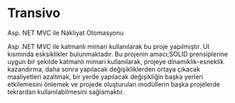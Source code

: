 # Transivo

Asp. NET MVC ile Nakliyat Otomasyonu

Asp .NET MVC ile katmanlı mimari kullanılarak bu proje yapılmıştır. 
UI kısmında esksiklikler bulunmaktadır. Bu projenin amacı;SOLID prensiplerine uygun 
bir şekilde katmanlı mimari kullanılarak, projeye dinamiklik-esneklik kazandırma,
daha sonra yapılacak değişikliklerden ortaya çıkacak maaliyetleri azaltmak,
bir yerde yapılacak değişikliğin başka yerleri etkilemesini önlemek ve
projede oluşturulan modüllerin başka projelerde tekrardan kullanılabilmesini
sağlamaktır.
